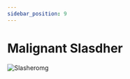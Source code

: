 ```yaml
---
sidebar_position: 9
---
```


# Malignant Slasdher

![Slasheromg](https://vwiki.valorserver.com/api/item/picture/malignant%20slasher)
